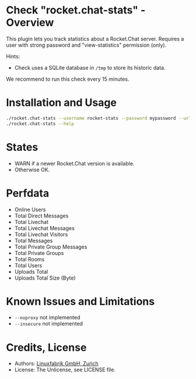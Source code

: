 # Check "rocket.chat-stats" - Overview

This plugin lets you track statistics about a Rocket.Chat server. Requires a user with strong password and "view-statistics" permission (only).

Hints:
* Check uses a SQLite database in `/tmp` to store its historic data.

We recommend to run this check every 15 minutes.


# Installation and Usage

```bash
./rocket.chat-stats --username rocket-stats --password mypassword --url http://localhost:3000/api/v1
./rocket.chat-stats --help
```


# States

* WARN if a newer Rocket.Chat version is available.
* Otherwise OK.


# Perfdata

* Online Users
* Total Direct Messages
* Total Livechat
* Total Livechat Messages
* Total Livechat Visitors
* Total Messages
* Total Private Group Messages
* Total Private Groups
* Total Rooms
* Total Users
* Uploads Total
* Uploads Total Size (Byte)


# Known Issues and Limitations

* `--noproxy` not implemented
* `--insecure` not implemented


# Credits, License

* Authors: [Linuxfabrik GmbH, Zurich](https://www.linuxfabrik.ch)
* License: The Unlicense, see LICENSE file.